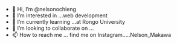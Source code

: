- 👋 Hi, I’m @nelsonochieng
- 👀 I’m interested in ...web development
- 🌱 I’m currently learning ...at Rongo University
- 💞️ I’m looking to collaborate on ...
- 📫 How to reach me ... find me on Instagram.....Nelson_Makawa

<!---
nelsonochieng/nelsonochieng is a ✨ special ✨ repository because its `README.md` (this file) appears on your GitHub profile.
You can click the Preview link to take a look at your changes.
--->
